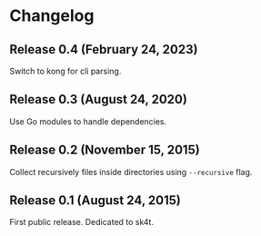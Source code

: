 # Changelog

## Release 0.4 (February 24, 2023)

Switch to kong for cli parsing.

## Release 0.3 (August 24, 2020)

Use Go modules to handle dependencies.

## Release 0.2 (November 15, 2015)

Collect recursively files inside directories using `--recursive` flag.

## Release 0.1 (August 24, 2015)

First public release.
Dedicated to sk4t.
